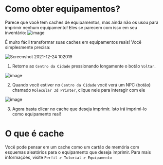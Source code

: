 # Como obter equipamentos?

Parece que você tem caches de equipamentos, mas ainda não os usou para imprimir nenhum equipamento!
Eles se parecem com isso em seu inventário:
![image](https://user-images.githubusercontent.com/18545294/147308888-70f5d24b-258c-429b-8daa-7a1fa7822d0a.png)

É muito fácil transformar suas caches em equipamentos reais! Você simplesmente precisa:

![Screenshot 2021-12-24 102019](https://user-images.githubusercontent.com/18545294/147307871-bb6a8ab2-bd0f-48d2-a4b7-99efaceafcbf.png)

1. Retorne ao `Centro da Cidade` pressionando longamente o botão `Voltar`.

![image](https://user-images.githubusercontent.com/18545294/147307934-cc5cc6f0-5107-48a9-912b-07e4c4a02755.png)

2. Quando você estiver no `Centro da Cidade` você verá um NPC (botão) chamado `Molecular 3d Printer`, clique nele para interagir com ele

![image](https://user-images.githubusercontent.com/18545294/147308950-d5e10150-6abd-4e46-b2c3-f2c448f9af37.png)

3. Agora basta clicar no cache que deseja imprimir. Isto irá imprimi-lo como equipamento real!

# O que é cache
Você pode pensar em um cache como um cartão de memória com esquemas aleatórios para o equipamento que deseja imprimir.
Para mais informações, visite `Perfil > Tutorial > Equipamento`

